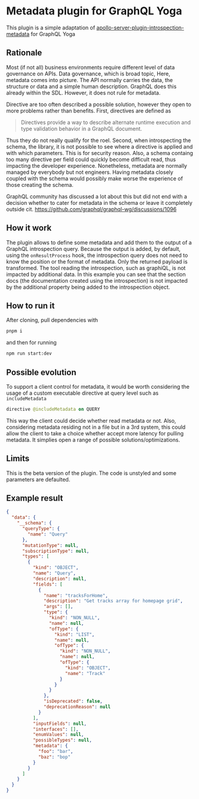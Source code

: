 # Metadata plugin for GraphQL Yoga

This plugin is a simple adaptation of [apollo-server-plugin-introspection-metadata](https://github.com/anvilco/apollo-server-plugin-introspection-metadata/tree/main) for GraphQL Yoga

## Rationale

Most (if not all) business environments require different level of data governance on APIs. Data governance, which is broad topic,  Here, metadata comes into picture. The API normally carries the data, the structure or data and a simple human description. GraphQL does this already within the SDL. However, it does not rule for metadata.

Directive are too often described a possible solution, however they open to more problems rather than benefits. First, directives are defined as

> Directives provide a way to describe alternate runtime execution and type validation behavior in a GraphQL document.

Thus they do not really qualify for the roel. Second, when introspecting the schema, the library, it is not possible to see where a directive is applied and with which parameters. This is for security reason. Also, a schema containg too many directive per field could quickly become difficult read, thus impacting the developer experience. Nonetheless, metadata are normally managed by everybody but not engineers. Having metadata closely coupled with the schema would possibly make worse the experience of those creating the schema.

GraphQL community has discussed a lot about this but did not end with a decision whether to cater for metadata in the schema or leave it completely outside cit.
<https://github.com/graphql/graphql-wg/discussions/1096>

## How it work

The plugin allows to define some metadata and add them to the output of a GraphQL introspection query. Because the output is added, by default, using the `onResultProcess` hook, the introspection query does not need to know the position or the format of metadata. Only the returned payload is transformed.
The tool reading the introspection, such as  graphiQL, is not impacted by additional data. In this example you can see that the section docs (the documentation created using the introspection) is not impacted by the additional  property being added to the introspection object.

## How to run it

After cloning, pull dependencies with

```bash
pnpm i
```

and then for running

```bash
npm run start:dev
```

## Possible evolution

To support a client control for metadata, it would be worth considering the usage of a custom executable directive at query level such as `includeMetadata`

```graphql
directive @includeMetadata on QUERY
```

This way the client could decide whether read metadata or not. Also, considering metadata residing not in a file but in a 3rd system, this could allow the client to take a choice whether accept more latency for pulling metadata. It simplies open a range of possible solutions/optimizations.

## Limits

This is the beta version of the plugin. The code is unstyled and some parameters are defaulted.

## Example result

```json
{
  "data": {
    "__schema": {
      "queryType": {
        "name": "Query"
      },
      "mutationType": null,
      "subscriptionType": null,
      "types": [
        {
          "kind": "OBJECT",
          "name": "Query",
          "description": null,
          "fields": [
            {
              "name": "tracksForHome",
              "description": "Get tracks array for homepage grid",
              "args": [],
              "type": {
                "kind": "NON_NULL",
                "name": null,
                "ofType": {
                  "kind": "LIST",
                  "name": null,
                  "ofType": {
                    "kind": "NON_NULL",
                    "name": null,
                    "ofType": {
                      "kind": "OBJECT",
                      "name": "Track"
                    }
                  }
                }
              },
              "isDeprecated": false,
              "deprecationReason": null
            }
          ],
          "inputFields": null,
          "interfaces": [],
          "enumValues": null,
          "possibleTypes": null,
          "metadata": {
            "foo": "bar",
            "baz": "bop"
          }
        }
      ]
    }
  }
}
```
